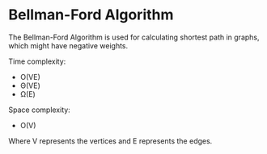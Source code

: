 # Bellman-Ford Algorithm

<p>The Bellman-Ford Algorithm is used for calculating shortest path in graphs, which might have negative weights.</p>
<p>Time complexity:</p>
<ul>
    <li>O(VE)</li>
    <li>Θ(VE)</li>
    <li>Ω(E)</li>
</ul>
<p>Space complexity:</p>
<ul>
    <li>O(V)</li>
</ul>
<p>Where V represents the vertices and E represents the edges.</p>